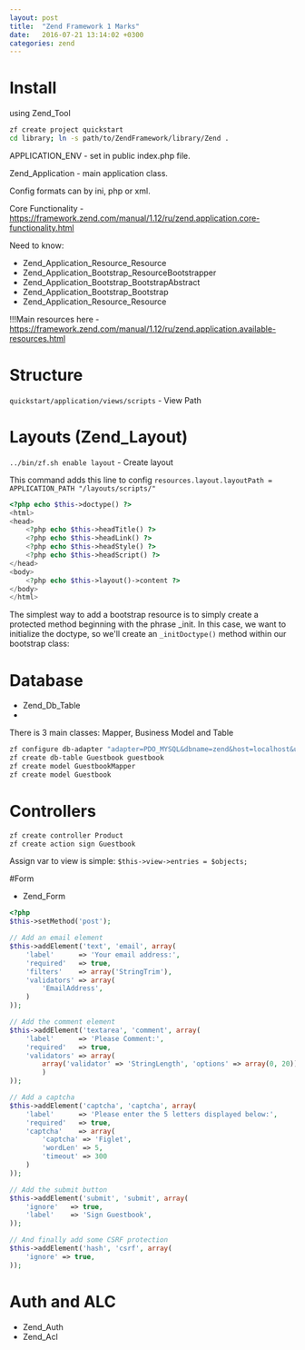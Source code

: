 ```yaml
---
layout: post
title:  "Zend Framework 1 Marks"
date:   2016-07-21 13:14:02 +0300
categories: zend 
---
```


# Install
using Zend_Tool

```bash
zf create project quickstart 
cd library; ln -s path/to/ZendFramework/library/Zend .
```

APPLICATION_ENV - set in public index.php file.

Zend_Application - main application class.

Config formats can by ini, php or xml.

Core Functionality - https://framework.zend.com/manual/1.12/ru/zend.application.core-functionality.html

Need to know:
 -  Zend_Application_Resource_Resource
 -  Zend_Application_Bootstrap_ResourceBootstrapper
 -  Zend_Application_Bootstrap_BootstrapAbstract
 -  Zend_Application_Bootstrap_Bootstrap
 -  Zend_Application_Resource_Resource

!!!Main resources here - https://framework.zend.com/manual/1.12/ru/zend.application.available-resources.html

# Structure

`quickstart/application/views/scripts` - View Path



# Layouts (Zend_Layout)
`../bin/zf.sh enable layout` - Create layout

This command adds this line to config `resources.layout.layoutPath = APPLICATION_PATH "/layouts/scripts/"`

```php
<?php echo $this->doctype() ?>
<html>
<head>
    <?php echo $this->headTitle() ?>
    <?php echo $this->headLink() ?>
    <?php echo $this->headStyle() ?>
    <?php echo $this->headScript() ?>
</head>
<body>
    <?php echo $this->layout()->content ?>
</body>
</html>
```

The simplest way to add a bootstrap resource is to simply create a protected method beginning with the phrase _init. 
In this case, we want to initialize the doctype, so we'll create an `_initDoctype()` method within our bootstrap class:



# Database
 - Zend_Db_Table
 -

There is 3 main classes: Mapper, Business Model and Table


```bash
zf configure db-adapter "adapter=PDO_MYSQL&dbname=zend&host=localhost&username=root&password=" production
zf create db-table Guestbook guestbook 
zf create model GuestbookMapper
zf create model Guestbook
```


# Controllers
```bash
zf create controller Product
zf create action sign Guestbook
```

Assign var to view is simple:
`$this->view->entries = $objects;`



#Form 
- Zend_Form

```php
<?php
$this->setMethod('post');

// Add an email element
$this->addElement('text', 'email', array(
    'label'      => 'Your email address:',
    'required'   => true,
    'filters'    => array('StringTrim'),
    'validators' => array(
        'EmailAddress',
    )
));

// Add the comment element
$this->addElement('textarea', 'comment', array(
    'label'      => 'Please Comment:',
    'required'   => true,
    'validators' => array(
        array('validator' => 'StringLength', 'options' => array(0, 20))
        )
));

// Add a captcha
$this->addElement('captcha', 'captcha', array(
    'label'      => 'Please enter the 5 letters displayed below:',
    'required'   => true,
    'captcha'    => array(
        'captcha' => 'Figlet',
        'wordLen' => 5,
        'timeout' => 300
    )
));

// Add the submit button
$this->addElement('submit', 'submit', array(
    'ignore'   => true,
    'label'    => 'Sign Guestbook',
));

// And finally add some CSRF protection
$this->addElement('hash', 'csrf', array(
    'ignore' => true,
));
```


# Auth and ALC
- Zend_Auth
- Zend_Acl

